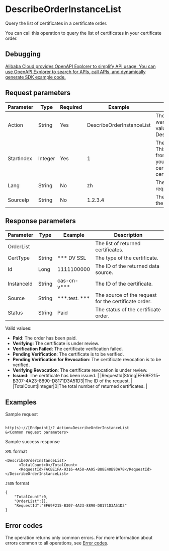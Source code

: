 # DescribeOrderInstanceList

Query the list of certificates in a certificate order.

You can call this operation to query the list of certificates in your certificate order.

## Debugging

[Alibaba Cloud provides OpenAPI Explorer to simplify API usage. You can use OpenAPI Explorer to search for APIs, call APIs, and dynamically generate SDK example code.](https://api.aliyun.com/#product=cas&api=DescribeOrderInstanceList&type=RPC&version=2018-07-13)

## Request parameters

|Parameter|Type|Required|Example|Description|
|---------|----|--------|-------|-----------|
|Action|String|Yes|DescribeOrderInstanceList|The operation that you want to perform. Set this value to DescribeOrderInstanceList. |
|StartIndex|Integer|Yes|1|The start index number. This parameter specifies from which index number you start to query certificates in your certificate order. |
|Lang|String|No|zh|The language type of the request fields. |
|SourceIp|String|No|1.2.3.4|The source IP address of the request. |

## Response parameters

|Parameter|Type|Example|Description|
|---------|----|-------|-----------|
|OrderList| | |The list of returned certificates. |
|CertType|String|\*\*\* DV SSL|The type of the certificate. |
|Id|Long|1111100000|The ID of the returned data source. |
|InstanceId|String|cas-cn-v\*\*\*|The ID of the certificate. |
|Source|String|\*\*\*.test. \*\*\*|The source of the request for the certificate order. |
|Status|String|Paid|The status of the certificate order.

 Valid values:

 -   **Paid**: The order has been paid.
-   **Verifying**: The certificate is under review.
-   **Verification Failed**: The certificate verification failed.
-   **Pending Verification**: The certificate is to be verified.
-   **Pending Verification for Revocation**: The certificate revocation is to be verified.
-   **Verifying Revocation**: The certificate revocation is under review.
-   **Issued**: The certificate has been issued. |
|RequestId|String|EF69F215-B307-4A23-8890-D8171D3A51D3|The ID of the request. |
|TotalCount|Integer|0|The total number of returned certificates. |

## Examples

Sample request

```

http(s)://[Endpoint]/? Action=DescribeOrderInstanceList
&<Common request parameters>

```

Sample success response

`XML` format

```
<DescribeOrderInstanceList>
	  <TotalCount>0</TotalCount>
	  <RequestId>FACBE1FA-9316-4A58-AA95-B88E40B93A78</RequestId>
</DescribeOrderInstanceList>
```

`JSON` format

```
{
	"TotalCount":0,
	"OrderList":[],
	"RequestId":"EF69F215-B307-4A23-8890-D8171D3A51D3"
}
```

## Error codes

The operation returns only common errors. For more information about errors common to all operations, see [Error codes](https://error-center.alibabacloud.com/status/product/cas).


